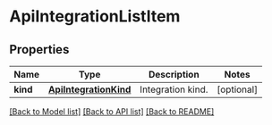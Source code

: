 # ApiIntegrationListItem

## Properties
Name | Type | Description | Notes
------------ | ------------- | ------------- | -------------
**kind** | [**ApiIntegrationKind**](ApiIntegrationKind.md) | Integration kind. | [optional] 

[[Back to Model list]](../README.md#documentation-for-models) [[Back to API list]](../README.md#documentation-for-api-endpoints) [[Back to README]](../README.md)


